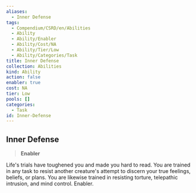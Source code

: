 ```yaml
---
aliases:
  - Inner Defense
tags:
  - Compendium/CSRD/en/Abilities
  - Ability
  - Ability/Enabler
  - Ability/Cost/NA
  - Ability/Tier/Low
  - Ability/Categories/Task
title: Inner Defense
collection: Abilities
kind: Ability
action: false
enabler: true
cost: NA
tier: Low
pools: []
categories:
  - Task
id: Inner-Defense
---
```

## Inner Defense    
>**Enabler**  
    
Life's trials have toughened you and made you hard to read. You are trained in any task to resist another creature's attempt to discern your true feelings, beliefs, or plans. You are likewise trained in resisting torture, telepathic intrusion, and mind control. Enabler.
